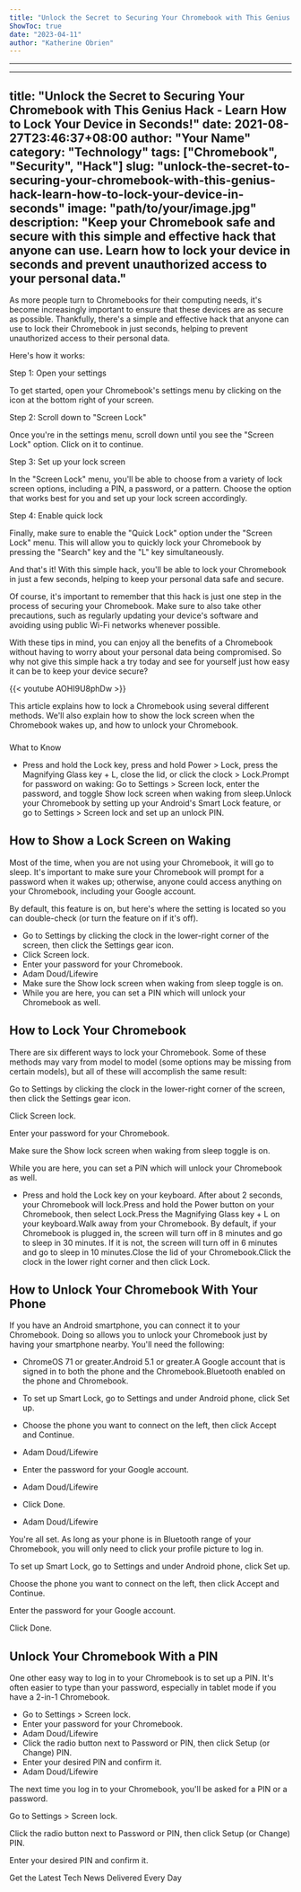 ```yaml
---
title: "Unlock the Secret to Securing Your Chromebook with This Genius Hack - Learn How to Lock Your Device in Seconds!"
ShowToc: true 
date: "2023-04-11"
author: "Katherine Obrien"
---
```

*****
---
title: "Unlock the Secret to Securing Your Chromebook with This Genius Hack - Learn How to Lock Your Device in Seconds!"
date: 2021-08-27T23:46:37+08:00
author: "Your Name"
category: "Technology"
tags: ["Chromebook", "Security", "Hack"]
slug: "unlock-the-secret-to-securing-your-chromebook-with-this-genius-hack-learn-how-to-lock-your-device-in-seconds"
image: "path/to/your/image.jpg"
description: "Keep your Chromebook safe and secure with this simple and effective hack that anyone can use. Learn how to lock your device in seconds and prevent unauthorized access to your personal data."
---

As more people turn to Chromebooks for their computing needs, it's become increasingly important to ensure that these devices are as secure as possible. Thankfully, there's a simple and effective hack that anyone can use to lock their Chromebook in just seconds, helping to prevent unauthorized access to their personal data.

Here's how it works:

Step 1: Open your settings

To get started, open your Chromebook's settings menu by clicking on the icon at the bottom right of your screen.

Step 2: Scroll down to "Screen Lock"

Once you're in the settings menu, scroll down until you see the "Screen Lock" option. Click on it to continue.

Step 3: Set up your lock screen

In the "Screen Lock" menu, you'll be able to choose from a variety of lock screen options, including a PIN, a password, or a pattern. Choose the option that works best for you and set up your lock screen accordingly.

Step 4: Enable quick lock

Finally, make sure to enable the "Quick Lock" option under the "Screen Lock" menu. This will allow you to quickly lock your Chromebook by pressing the "Search" key and the "L" key simultaneously.

And that's it! With this simple hack, you'll be able to lock your Chromebook in just a few seconds, helping to keep your personal data safe and secure.

Of course, it's important to remember that this hack is just one step in the process of securing your Chromebook. Make sure to also take other precautions, such as regularly updating your device's software and avoiding using public Wi-Fi networks whenever possible.

With these tips in mind, you can enjoy all the benefits of a Chromebook without having to worry about your personal data being compromised. So why not give this simple hack a try today and see for yourself just how easy it can be to keep your device secure?

{{< youtube AOHI9U8phDw >}} 




This article explains how to lock a Chromebook using several different methods. We'll also explain how to show the lock screen when the Chromebook wakes up, and how to unlock your Chromebook.

 
### 
What to Know
 
- Press and hold the Lock key, press and hold Power > Lock, press the Magnifying Glass key + L, close the lid, or click the clock > Lock.Prompt for password on waking: Go to Settings > Screen lock, enter the password, and toggle Show lock screen when waking from sleep.Unlock your Chromebook by setting up your Android's Smart Lock feature, or go to Settings > Screen lock and set up an unlock PIN.

 
##   How to Show a Lock Screen on Waking  
 

Most of the time, when you are not using your Chromebook, it will go to sleep. It's important to make sure your Chromebook will prompt for a password when it wakes up; otherwise, anyone could access anything on your Chromebook, including your Google account.

 

By default, this feature is on, but here's where the setting is located so you can double-check (or turn the feature on if it's off).

 
- Go to Settings by clicking the clock in the lower-right corner of the screen, then click the Settings gear icon.
 - Click Screen lock.
 - Enter your password for your Chromebook.
 - Adam Doud/Lifewire
 - Make sure the Show lock screen when waking from sleep toggle is on.
 - While you are here, you can set a PIN which will unlock your Chromebook as well.

 
##   How to Lock Your Chromebook  
 

There are six different ways to lock your Chromebook. Some of these methods may vary from model to model (some options may be missing from certain models), but all of these will accomplish the same result:

 

Go to Settings by clicking the clock in the lower-right corner of the screen, then click the Settings gear icon.

 

Click Screen lock.

 

Enter your password for your Chromebook.

 

Make sure the Show lock screen when waking from sleep toggle is on.

 
While you are here, you can set a PIN which will unlock your Chromebook as well.
 
- Press and hold the Lock key on your keyboard. After about 2 seconds, your Chromebook will lock.Press and hold the Power button on your Chromebook, then select Lock.Press the Magnifying Glass key + L on your keyboard.Walk away from your Chromebook. By default, if your Chromebook is plugged in, the screen will turn off in 8 minutes and go to sleep in 30 minutes. If it is not, the screen will turn off in 6 minutes and go to sleep in 10 minutes.Close the lid of your Chromebook.Click the clock in the lower right corner and then click Lock.

 
##   How to Unlock Your Chromebook With Your Phone  
 

If you have an Android smartphone, you can connect it to your Chromebook. Doing so allows you to unlock your Chromebook just by having your smartphone nearby. You'll need the following:

 
- ChromeOS 71 or greater.Android 5.1 or greater.A Google account that is signed in to both the phone and the Chromebook.Bluetooth enabled on the phone and Chromebook.

 
- To set up Smart Lock, go to Settings and under Android phone, click Set up.
 - Choose the phone you want to connect on the left, then click Accept and Continue.
 - Adam Doud/Lifewire
 - Enter the password for your Google account.
 - Adam Doud/Lifewire
 - Click Done.
 - Adam Doud/Lifewire

 

You're all set. As long as your phone is in Bluetooth range of your Chromebook, you will only need to click your profile picture to log in. 

 

To set up Smart Lock, go to Settings and under Android phone, click Set up.

 

Choose the phone you want to connect on the left, then click Accept and Continue.

 

Enter the password for your Google account.

 

Click Done.

 
##   Unlock Your Chromebook With a PIN  
 

One other easy way to log in to your Chromebook is to set up a PIN. It's often easier to type than your password, especially in tablet mode if you have a 2-in-1 Chromebook.

 
- Go to Settings > Screen lock.
 - Enter your password for your Chromebook.
 - Adam Doud/Lifewire
 - Click the radio button next to Password or PIN, then click Setup (or Change) PIN.
 - Enter your desired PIN and confirm it.
 - Adam Doud/Lifewire

 

The next time you log in to your Chromebook, you'll be asked for a PIN or a password.

 

Go to Settings > Screen lock.

 

Click the radio button next to Password or PIN, then click Setup (or Change) PIN.

 

Enter your desired PIN and confirm it.

 

Get the Latest Tech News Delivered Every Day




